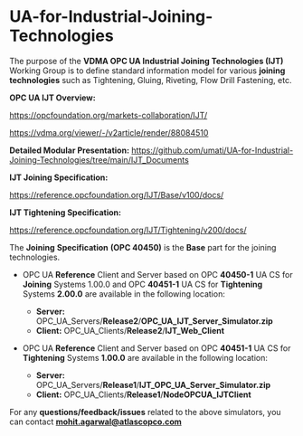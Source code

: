 # UA-for-Industrial-Joining-Technologies
The purpose of the **VDMA OPC UA Industrial Joining Technologies (IJT)** Working Group is to define standard information model for various **joining** **technologies** such as Tightening, Gluing, Riveting, Flow Drill Fastening, etc.

**OPC UA IJT Overview:** 

https://opcfoundation.org/markets-collaboration/IJT/

https://vdma.org/viewer/-/v2article/render/88084510 

**Detailed Modular Presentation:** 
https://github.com/umati/UA-for-Industrial-Joining-Technologies/tree/main/IJT_Documents 

**IJT Joining Specification:** 

https://reference.opcfoundation.org/IJT/Base/v100/docs/

**IJT Tightening Specification:** 

https://reference.opcfoundation.org/IJT/Tightening/v200/docs/

The **Joining** **Specification** **(OPC 40450)** is the **Base** part for the joining technologies.

- OPC UA **Reference** Client and Server based on OPC **40450-1** UA CS for **Joining** Systems 1.00.0 and OPC **40451-1** UA CS for **Tightening** Systems **2.00.0** are available in the following location:

    * **Server:** OPC_UA_Servers/**Release2**/**OPC_UA_IJT_Server_Simulator.zip**
    * **Client:** OPC_UA_Clients/**Release2**/**IJT_Web_Client**

- OPC UA **Reference** Client and Server based on OPC **40451-1** UA CS for **Tightening** Systems **1.00.0** are available in the following location:

   * **Server:** OPC_UA_Servers/**Release1**/**IJT_OPC_UA_Server_Simulator.zip**
   * **Client:** OPC_UA_Clients/**Release1**/**NodeOPCUA_IJTClient**

For any **questions/feedback/issues** related to the above simulators, you can contact **mohit.agarwal@atlascopco.com**


